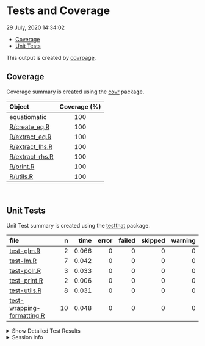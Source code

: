 Tests and Coverage
================
29 July, 2020 14:34:02

  - [Coverage](#coverage)
  - [Unit Tests](#unit-tests)

This output is created by
[covrpage](https://github.com/yonicd/covrpage).

## Coverage

Coverage summary is created using the
[covr](https://github.com/r-lib/covr) package.

| Object                                 | Coverage (%) |
| :------------------------------------- | :----------: |
| equatiomatic                           |     100      |
| [R/create\_eq.R](../R/create_eq.R)     |     100      |
| [R/extract\_eq.R](../R/extract_eq.R)   |     100      |
| [R/extract\_lhs.R](../R/extract_lhs.R) |     100      |
| [R/extract\_rhs.R](../R/extract_rhs.R) |     100      |
| [R/print.R](../R/print.R)              |     100      |
| [R/utils.R](../R/utils.R)              |     100      |

<br>

## Unit Tests

Unit Test summary is created using the
[testthat](https://github.com/r-lib/testthat) package.

| file                                                              |  n |  time | error | failed | skipped | warning |
| :---------------------------------------------------------------- | -: | ----: | ----: | -----: | ------: | ------: |
| [test-glm.R](testthat/test-glm.R)                                 |  2 | 0.066 |     0 |      0 |       0 |       0 |
| [test-lm.R](testthat/test-lm.R)                                   |  7 | 0.042 |     0 |      0 |       0 |       0 |
| [test-polr.R](testthat/test-polr.R)                               |  3 | 0.033 |     0 |      0 |       0 |       0 |
| [test-print.R](testthat/test-print.R)                             |  2 | 0.006 |     0 |      0 |       0 |       0 |
| [test-utils.R](testthat/test-utils.R)                             |  8 | 0.031 |     0 |      0 |       0 |       0 |
| [test-wrapping-formatting.R](testthat/test-wrapping-formatting.R) | 10 | 0.048 |     0 |      0 |       0 |       0 |

<details closed>

<summary> Show Detailed Test Results </summary>

| file                                                                      | context                 | test                              | status | n |  time |
| :------------------------------------------------------------------------ | :---------------------- | :-------------------------------- | :----- | -: | ----: |
| [test-glm.R](testthat/test-glm.R#L16_L17)                                 | GLMs                    | Logistic regression works         | PASS   | 1 | 0.059 |
| [test-glm.R](testthat/test-glm.R#L24)                                     | GLMs                    | Unsupported GLMs create a message | PASS   | 1 | 0.007 |
| [test-lm.R](testthat/test-lm.R#L11_L12)                                   | Linear models           | Simple lm models work             | PASS   | 3 | 0.017 |
| [test-lm.R](testthat/test-lm.R#L32_L33)                                   | Linear models           | Interactions work                 | PASS   | 2 | 0.014 |
| [test-lm.R](testthat/test-lm.R#L48_L49)                                   | Linear models           | Custom Greek works                | PASS   | 2 | 0.011 |
| [test-polr.R](testthat/test-polr.R#L24_L25)                               | polr                    | Ordered logistic regression works | PASS   | 3 | 0.033 |
| [test-print.R](testthat/test-print.R#L11_L12)                             | Printing                | Equation is printed correctly     | PASS   | 2 | 0.006 |
| [test-utils.R](testthat/test-utils.R#L9_L11)                              | Utility functions       | Strict mapply\_\* functions work  | PASS   | 8 | 0.031 |
| [test-wrapping-formatting.R](testthat/test-wrapping-formatting.R#L8_L9)   | Wrapping and formatting | Coefficient digits work correctly | PASS   | 2 | 0.010 |
| [test-wrapping-formatting.R](testthat/test-wrapping-formatting.R#L26_L27) | Wrapping and formatting | Wrapping works correctly          | PASS   | 8 | 0.038 |

</details>

<details>

<summary> Session Info </summary>

| Field    | Value                             |
| :------- | :-------------------------------- |
| Version  | R version 4.0.0 (2020-04-24)      |
| Platform | x86\_64-apple-darwin17.0 (64-bit) |
| Running  | macOS Catalina 10.15.6            |
| Language | en\_US                            |
| Timezone | America/New\_York                 |

| Package  | Version |
| :------- | :------ |
| testthat | 2.3.2   |
| covr     | 3.5.0   |
| covrpage | 0.0.71  |

</details>

<!--- Final Status : pass --->
